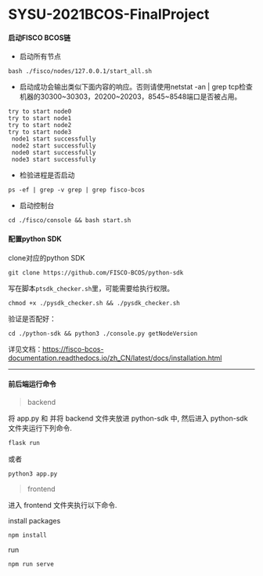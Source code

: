 # SYSU-2021BCOS-FinalProject

#### 启动FISCO BCOS链
- 启动所有节点
```shell
bash ./fisco/nodes/127.0.0.1/start_all.sh
```
- 启动成功会输出类似下面内容的响应。否则请使用netstat -an | grep tcp检查机器的30300~30303，20200~20203，8545~8548端口是否被占用。
```shell
try to start node0
try to start node1
try to start node2
try to start node3
 node1 start successfully
 node2 start successfully
 node0 start successfully
 node3 start successfully
```
- 检验进程是否启动
```shell
ps -ef | grep -v grep | grep fisco-bcos
```

- 启动控制台
```shell
cd ./fisco/console && bash start.sh
```

#### 配置python SDK
clone对应的python SDK
```shell
git clone https://github.com/FISCO-BCOS/python-sdk
```

写在脚本`ptsdk_checker.sh`里，可能需要给执行权限。
```shell
chmod +x ./pysdk_checker.sh && ./pysdk_checker.sh
```
验证是否配好：
```shell
cd ./python-sdk && python3 ./console.py getNodeVersion
```

详见文档：https://fisco-bcos-documentation.readthedocs.io/zh_CN/latest/docs/installation.html

---

#### 前后端运行命令

> backend

将 app.py 和 并将 backend 文件夹放进 python-sdk 中, 然后进入 python-sdk 文件夹运行下列命令.

``` bash
flask run
```
或者
``` bash
python3 app.py
```
> frontend

进入 frontend 文件夹执行以下命令.

install packages
``` bash
npm install 
```
run
```
npm run serve
```

